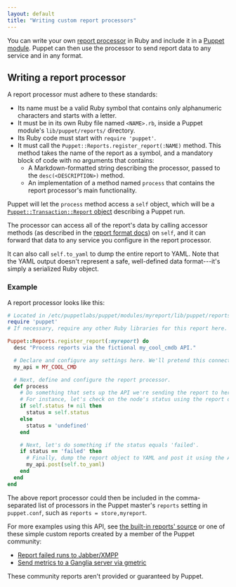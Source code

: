 ```yaml
---
layout: default
title: "Writing custom report processors"
---
```


[format]: ./format_report.html
[report processor]: ./reporting_about.html
[Puppet module]: ./modules_fundamentals.html

You can write your own [report processor][] in Ruby and include it in a [Puppet module][]. Puppet can then use the processor to send report data to any service and in any format.

## Writing a report processor

A report processor must adhere to these standards:

* Its name must be a valid Ruby symbol that contains only alphanumeric characters and starts with a letter.
* It must be in its own Ruby file named `<NAME>.rb`, inside a Puppet module's `lib/puppet/reports/` directory.
* Its Ruby code must start with `require 'puppet'`.
* It must call the `Puppet::Reports.register_report(:NAME)` method. This method takes the name of the report as a symbol, and a mandatory block of code with no arguments that contains:
    * A Markdown-formatted string describing the processor, passed to the `desc(<DESCRIPTION>)` method.
    * An implementation of a method named `process` that contains the report processor's main functionality.

Puppet will let the `process` method access a `self` object, which will be a [`Puppet::Transaction::Report` object][format] describing a Puppet run.

The processor can access all of the report's data by calling accessor methods (as described in the [report format docs][format]) on `self`, and it can forward that data to any service you configure in the report processor.

It can also call `self.to_yaml` to dump the entire report to YAML. Note that the YAML output doesn't represent a safe, well-defined data format---it's simply a serialized Ruby object.

### Example

A report processor looks like this:

``` ruby
# Located in /etc/puppetlabs/puppet/modules/myreport/lib/puppet/reports/myreport.rb.
require 'puppet'
# If necessary, require any other Ruby libraries for this report here.

Puppet::Reports.register_report(:myreport) do
  desc "Process reports via the fictional my_cool_cmdb API."

  # Declare and configure any settings here. We'll pretend this connects to our API.
  my_api = MY_COOL_CMD

  # Next, define and configure the report processor.
  def process
    # Do something that sets up the API we're sending the report to here.
    # For instance, let's check on the node's status using the report object (self):
    if self.status != nil then
      status = self.status
    else
      status = 'undefined'
    end

    # Next, let's do something if the status equals 'failed'.
    if status == 'failed' then
      # Finally, dump the report object to YAML and post it using the API object:
      my_api.post(self.to_yaml)
    end
  end
end
```

The above report processor could then be included in the comma-separated list of processors in the Puppet master's `reports` setting in `puppet.conf`, such as `reports = store,myreport`.

For more examples using this API, see [the built-in reports' source](https://github.com/puppetlabs/puppet/tree/master/lib/puppet/reports) or one of these simple custom reports created by a member of the Puppet community:

* [Report failed runs to Jabber/XMPP](https://github.com/jamtur01/puppet-xmpp)
* [Send metrics to a Ganglia server via gmetric](https://github.com/jamtur01/puppet-ganglia)

These community reports aren't provided or guaranteed by Puppet.
